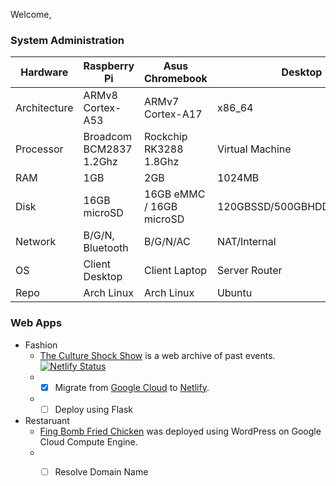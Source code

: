 Welcome, 
<!--
Feel free to check out my latest work.
-->
### System Administration
Hardware | Raspberry Pi | Asus Chromebook | Desktop | Server
--------- | ---------- | ----------------- | ------ | ------
Architecture | ARMv8 Cortex-A53 | ARMv7 Cortex-A17 | x86_64
Processor | Broadcom BCM2837 1.2Ghz | Rockchip RK3288 1.8Ghz | Virtual Machine 
RAM | 1GB | 2GB | 1024MB
Disk | 16GB microSD | 16GB eMMC / 16GB microSD | 120GBSSD/500GBHDD/120GBSSD
Network | B/G/N, Bluetooth | B/G/N/AC | NAT/Internal
OS | Client Desktop | Client Laptop | Server Router
Repo | Arch Linux | Arch Linux | Ubuntu | Arch

### Web Apps
* Fashion
  * [The Culture Shock Show](www.thecultureshockshow.com) is a web archive of past events. [![Netlify Status](https://api.netlify.com/api/v1/badges/c0498c72-b214-4a05-873a-acad3877cf67/deploy-status)](https://app.netlify.com/sites/relaxed-cray-340501/deploys) 
  * - [x] Migrate from [Google Cloud](cloud.google.com) to [Netlify](www.netlify.com).
  * - [ ] Deploy using Flask
* Restaruant 
  * [Fing Bomb Fried Chicken](http://www.fingbomb.com/) was deployed using WordPress on Google Cloud Compute Engine. 
  * - [ ] Resolve Domain Name


<!--
### Offline Apps
1. outlines the method to implement a relational database at the technical level. It is used to track the serial ID of computer assets, and the logistics
2. A relational database using the entity-relationship (ER) model to create a booking system. Attached is an example model made for my past employment. It is the technical implementation of a database for tracking assets and logistical operations developed using Microsoft Access. The primary focus was to move away from the unreliable tracking workflow provided by Microsoft Excel. Databases: ER RDBM Model, Microsoft Access
-->

<!--
Website: [Project Veda](www.kwabenasafo.com). 
Mission
Purpose & Problem
Build, Sustain, Automate, using Technology
### Future Projects
Project 1
Robotics: Robot Operating System
- Noetic Ninjemys (May 2020 - 2025)
Project 2
Automation: Chatbot, Voicebot, Videobot
Project 3
Sound: Background music of videos, 
Project 4
Games | Database
Project 5
Aviation
Project 6
Space
Fashion blog application: register, log in, posts (create, edit, delete), reveiw magazines, view designer collection, design own magazine
-->

<!--
**SafoM/safom** is a ✨ _special_ ✨ repository because its `README.md` (this file) appears on your GitHub profile.

Here are some ideas to get you started:

- 🔭 I’m currently working on ...
- 🌱 I’m currently learning ...
- 👯 I’m looking to collaborate on ...
- 🤔 I’m looking for help with ...
- 💬 Ask me about ...
- 📫 How to reach me: ...
- 😄 Pronouns: ...
- ⚡ Fun fact: ...
-->
